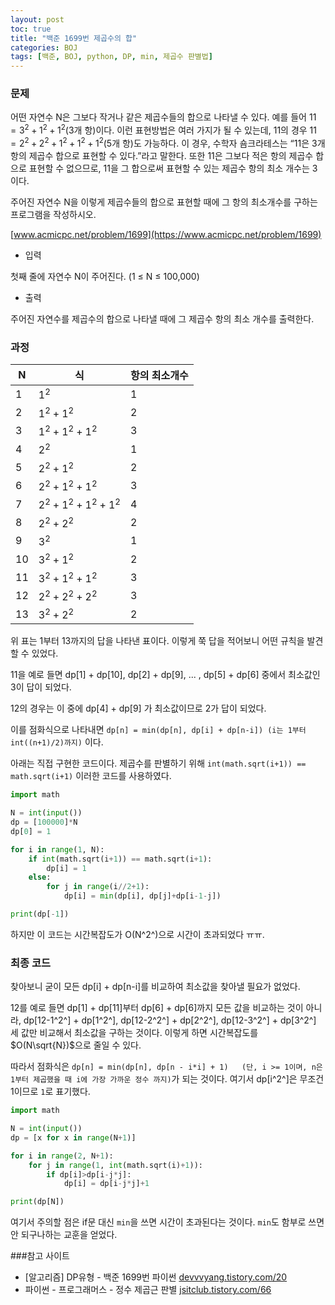 ```yaml
---
layout: post
toc: true
title: "백준 1699번 제곱수의 합"
categories: BOJ
tags: [백준, BOJ, python, DP, min, 제곱수 판별법]
---
```


### 문제
어떤 자연수 N은 그보다 작거나 같은 제곱수들의 합으로 나타낼 수 있다. 예를 들어 $11=3^2+1^2+1^2$(3개 항)이다. 이런 표현방법은 여러 가지가 될 수 있는데, 11의 경우 $11=2^2+2^2+1^2+1^2+1^2$(5개 항)도 가능하다. 이 경우, 수학자 숌크라테스는 “11은 3개 항의 제곱수 합으로 표현할 수 있다.”라고 말한다. 또한 11은 그보다 적은 항의 제곱수 합으로 표현할 수 없으므로, 11을 그 합으로써 표현할 수 있는 제곱수 항의 최소 개수는 3이다.

주어진 자연수 N을 이렇게 제곱수들의 합으로 표현할 때에 그 항의 최소개수를 구하는 프로그램을 작성하시오.

[www.acmicpc.net/problem/1699](https://www.acmicpc.net/problem/1699)

* 입력

첫째 줄에 자연수 N이 주어진다. (1 ≤ N ≤ 100,000)

* 출력

주어진 자연수를 제곱수의 합으로 나타낼 때에 그 제곱수 항의 최소 개수를 출력한다.

### 과정

N|식|항의 최소개수
--|--|--
1|$1^2$|1
2|$1^2+1^2$|2
3|$1^2+1^2+1^2$|3
4|$2^2$|1
5|$2^2+1^2$|2
6|$2^2+1^2+1^2$|3
7|$2^2+1^2+1^2+1^2$|4
8|$2^2+2^2$|2
9|$3^2$|1
10|$3^2+1^2$|2
11|$3^2+1^2+1^2$|3
12|$2^2+2^2+2^2$|3
13|$3^2+2^2$|2

위 표는 1부터 13까지의 답을 나타낸 표이다. 이렇게 쭉 답을 적어보니 어떤 규칙을 발견할 수 있었다.

11을 예로 들면 dp[1] + dp[10], dp[2] + dp[9], ... , dp[5] + dp[6] 중에서 최소값인 3이 답이 되었다.

12의 경우는 이 중에 dp[4] + dp[9] 가 최소값이므로 2가 답이 되었다.

이를 점화식으로 나타내면
`dp[n] = min(dp[n], dp[i] + dp[n-i]) (i는 1부터 int((n+1)/2)까지)` 이다.

아래는 직접 구현한 코드이다. 제곱수를 판별하기 위해 `int(math.sqrt(i+1)) == math.sqrt(i+1)` 이러한 코드를 사용하였다.

```python
import math

N = int(input())
dp = [100000]*N
dp[0] = 1

for i in range(1, N):
    if int(math.sqrt(i+1)) == math.sqrt(i+1):
        dp[i] = 1
    else:
        for j in range(i//2+1):
            dp[i] = min(dp[i], dp[j]+dp[i-1-j])

print(dp[-1])
```

하지만 이 코드는 시간복잡도가 O(N^2^)으로 시간이 초과되었다 ㅠㅠ.

### 최종 코드

찾아보니 굳이 모든 dp[i] + dp[n-i]를 비교하여 최소값을 찾아낼 필요가 없었다.

12를 예로 들면 dp[1] + dp[11]부터 dp[6] + dp[6]까지 모든 값을 비교하는 것이 아니라, dp[12-1^2^] + dp[1^2^], dp[12-2^2^] + dp[2^2^], dp[12-3^2^] + dp[3^2^] 세 값만 비교해서 최소값을 구하는 것이다. 이렇게 하면 시간복잡도를 $O(N\sqrt{N})$으로 줄일 수 있다.

따라서 점화식은 `dp[n] = min(dp[n], dp[n - i*i] + 1)   (단, i >= 1이며, n은 1부터 제곱했을 때 i에 가장 가까운 정수 까지)`가 되는 것이다. 여기서 dp[i^2^]은 무조건 1이므로 `1`로 표기했다.

```python
import math

N = int(input())
dp = [x for x in range(N+1)]

for i in range(2, N+1):
    for j in range(1, int(math.sqrt(i)+1)):
        if dp[i]>dp[i-j*j]:
            dp[i] = dp[i-j*j]+1

print(dp[N])
```

여기서 주의할 점은 if문 대신 `min`을 쓰면 시간이 초과된다는 것이다. `min`도 함부로 쓰면 안 되구나하는 교훈을 얻었다.

###참고 사이트

- [알고리즘] DP유형 - 백준 1699번 파이썬 [devvvyang.tistory.com/20](https://devvvyang.tistory.com/20)
- 파이썬 - 프로그래머스 - 정수 제곱근 판별 [jsitclub.tistory.com/66](https://jsitclub.tistory.com/66)
